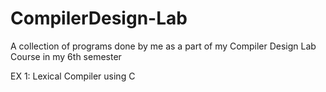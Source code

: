 # CompilerDesign-Lab
A collection of programs done by me as a part of my Compiler Design Lab Course in my 6th semester


EX 1: Lexical Compiler using C
